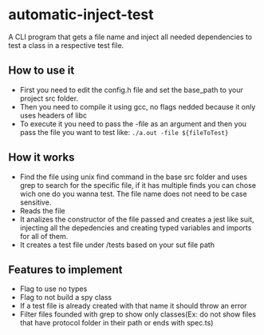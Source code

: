 # automatic-inject-test
A CLI program that gets a file name and inject all needed dependencies to test a class in a respective test file.

## How to use it
  - First you need to edit the config.h file and set the base_path to your project src folder.
  - Then you need to compile it using gcc, no flags nedded because it only uses headers of libc
  - To execute it you need to pass the -file as an argument and then you pass the file you want to test like: `./a.out -file ${fileToTest}`

## How it works
  - Find the file using unix find command in the base src folder and uses grep to search for the specific file, if it has multiple finds you can chose wich one do you wanna test. The file name does not need to be case sensitive.
  - Reads the file 
  - It analizes the constructor of the file passed and creates a jest like suit, injecting all the depedencies and creating typed variables and imports for all of them.
  - It creates a test file under /tests based on your sut file path 

## Features to implement
  - Flag to use no types
  - Flag to not build a spy class
  - If a test file is already created with that name it should throw an error
  - Filter files founded with grep to show only classes(Ex: do not show files that have protocol folder in their path or ends with spec.ts)
   
 
